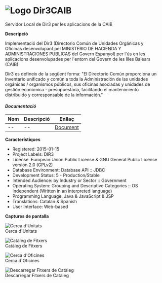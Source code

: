# ![Logo](https://raw.githubusercontent.com/GovernIB/dir3caib/binaris/projectinfo_Attachments/icon.jpg) Dir3CAIB
Servidor Local de Dir3 per les aplicacions de la CAIB


**Descripció**

Implementació del Dir3 (Directorio Común de Unidades Orgánicas y Oficinas desenvolupant pel MINISTERIO DE HACIENDA Y ADMINISTRACIONES PUBLICAS del Govern Espanyol) per l'ús en les aplicacions desenvolupades per l'entorn del Govern de les Illes Balears (CAIB)

Dir3 es defineix de la següent forma:
"El Directorio Común proporciona un Inventario unificado y común a toda la Administración de las unidades orgánicas / organismos públicos, sus oficinas asociadas y unidades de gestión económica - presupuestaria, facilitando el mantenimiento distribuido y corresponsable de la información."


#### ***Documentació***

Nom | Descripció | Enllaç
------------ | ------------- | -------------
-- | -- | [Document]()

**Característiques**

* Registered: 2015-01-15 
* Project Labels: DIR3
* License:  European Union Public License & GNU General Public License version 2.0 (GPLv2)
* Database Environment: Database API :: JDBC
* Development Status: 5 - Production/Stable
* Intended Audience: by Industry or Sector :: Government
* Operating System: Grouping and Descriptive Categories :: OS Independent (Written in an interpreted language)
* Programming Language: Java & JavaScript & JSP
* Translations: Catalan & Spanish
* User Interface: Web-based



**Captures de pantalla**

![Cerca d'Unitats](https://raw.githubusercontent.com/GovernIB/dir3caib/binaris/projectinfo_Attachments/screenshots/dir3caib_unitats.png)<br/>
Cerca d'Unitats

![Catàleg de Fitxers](https://raw.githubusercontent.com/GovernIB/dir3caib/binaris/projectinfo_Attachments/screenshots/dir3caib_cataleg_fitxers.png)<br/>
Catàleg de Fitxers


![Cerca d'Oficines](https://raw.githubusercontent.com/GovernIB/dir3caib/binaris/projectinfo_Attachments/screenshots/dir3caib_oficines.png)<br/>
Cerca d'Oficines


![Descarregar Fitxers de Catàleg](https://raw.githubusercontent.com/GovernIB/dir3caib/binaris/projectinfo_Attachments/screenshots/dir3caib_cataleg_descarregar.png)<br/>
Descarregar Fitxers de Catàleg








